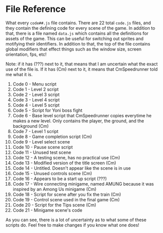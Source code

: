 # File Reference
What every `code##.js` file contains.
There are 22 total `code.js` files, and they contain the defining code for every scene of the game.
In addition to that, there is a file named `data.js` which contains all the definitions for assets of the game.
This can be useful for switching out sprites and motifying their identifiers.
In addition to that, the top of the file contains global modifiers that effect things such as the window size, screen orientation, fps, etc!

Note: if it has (???) next to it, that means that I am uncertain what the exact use of the file is. If it has (Cm) next to it, it means that CmSpeedrunner told me what it is.

1. Code 0 - Menu script
2. Code 1 - Level 2 script
3. Code 2 - Level 3 script
4. Code 3 - Level 4 script
5. Code 4 - Level 5 script
6. Code 5 - Script for Yoni boss fight
7. Code 6 - Base level script that CmSpeedrunner copies everytime he makes a new level. Only contains the player, the ground, and the background (Cm)
8. Code 7 - Level 1 script
9. Code 8 - Game completion script (Cm)
10. Code 9 - Level select scene
11. Code 10 - Pause scene script
12. Code 11 - Unused test scene
13. Code 12 - A testing scene, has no practical use (Cm)
14. Code 13 - Modified version of the title screen (Cm)
15. Code 14 - Untitled. Doesn't appear like the scene is in use
16. Code 15 - Unused controls scene (Cm)
17. Code 16 - Appears to be a start up script (???)
18. Code 17 - Wire connecting minigame, named AMUNG because it was inspired by an Among Us minigame (Cm)
19. Code 18 - Script for scene after you fix the train (Cm)
18. Code 19 - Control scene used in the final game (Cm)
19. Code 20 - Script for the Tips scene (Cm)
20. Code 21 - Minigame scene's code

As you can see, there is a lot of uncertainty as to what some of these scripts do.
Feel free to make changes if you know what one does!
